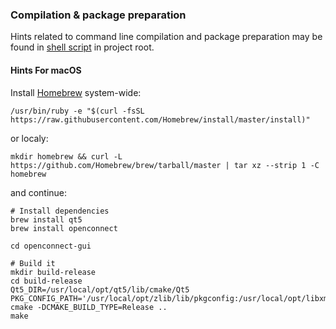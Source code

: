 ### Compilation & package preparation

Hints related to command line compilation and package preparation
may be found in [shell script](../contrib/build_mingw@win.cmd) in project root.

#### Hints For macOS

Install [Homebrew](https://docs.brew.sh/) system-wide:
```
/usr/bin/ruby -e "$(curl -fsSL https://raw.githubusercontent.com/Homebrew/install/master/install)"

```
or localy:
```
mkdir homebrew && curl -L https://github.com/Homebrew/brew/tarball/master | tar xz --strip 1 -C homebrew
```
and continue:

```
# Install dependencies
brew install qt5
brew install openconnect

cd openconnect-gui

# Build it
mkdir build-release
cd build-release
Qt5_DIR=/usr/local/opt/qt5/lib/cmake/Qt5 PKG_CONFIG_PATH='/usr/local/opt/zlib/lib/pkgconfig:/usr/local/opt/libxml2/lib/pkgconfig' cmake -DCMAKE_BUILD_TYPE=Release ..
make
```
